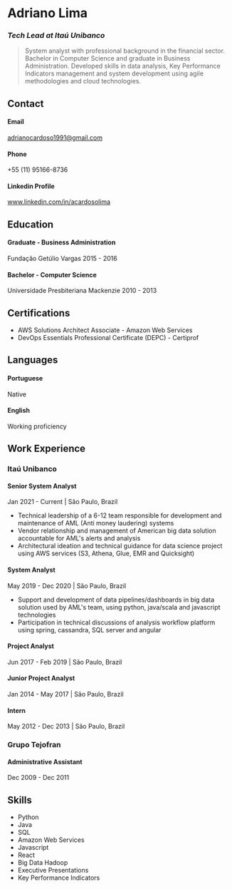 # **Adriano Lima**
### _Tech Lead at Itaú Unibanco_

> System analyst with professional background in the financial sector. Bachelor in Computer Science and graduate in Business Administration. Developed skills in data analysis, Key Performance Indicators management and system development using agile methodologies and cloud technologies.

## **Contact**

#### Email
adrianocardoso1991@gmail.com

#### Phone
+55 (11) 95166-8736

#### Linkedin Profile
www.linkedin.com/in/acardosolima

## **Education**

#### Graduate - Business Administration
Fundação Getúlio Vargas
2015 - 2016

#### Bachelor - Computer Science
Universidade Presbiteriana Mackenzie
2010 - 2013

## **Certifications**
- AWS Solutions Architect Associate - Amazon Web Services
- DevOps Essentials Professional Certificate (DEPC) - Certiprof

## **Languages**

#### Portuguese
Native

#### English
Working proficiency

## **Work Experience**

### Itaú Unibanco

#### Senior System Analyst
Jan 2021 - Current  | São Paulo, Brazil
- Technical leadership of a 6-12 team responsible for development and maintenance of AML (Anti money laudering) systems
- Vendor relationship and management of American big data solution accountable for AML's alerts and analysis
- Architectural ideation and technical guidance for data science project using AWS services (S3, Athena, Glue, EMR and Quicksight)

#### System Analyst
May 2019 - Dec 2020  | São Paulo, Brazil
- Support and development of data pipelines/dashboards in big data solution used by AML's team, using python, java/scala and javascript technologies
- Participation in technical discussions of analysis workflow platform using spring, cassandra, SQL server and angular

#### Project Analyst
Jun 2017 - Feb 2019  | São Paulo, Brazil

#### Junior Project Analyst
Jan 2014 - May 2017  | São Paulo, Brazil

#### Intern
May 2012 - Dec 2013  | São Paulo, Brazil

### Grupo Tejofran

#### Administrative Assistant
Dec 2009 - Dec 2011

## Skills

- Python
- Java
- SQL
- Amazon Web Services
- Javascript
- React
- Big Data Hadoop
- Executive Presentations
- Key Performance Indicators

